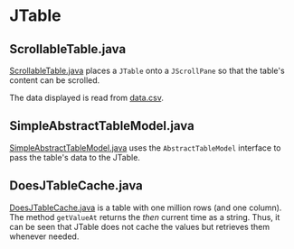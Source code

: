 # JTable

## ScrollableTable.java

[ScrollableTable.java](https://raw.github.com/ReneNyffenegger/development_misc/master/java/swing/JTable/ScrollableTable.java) places a `JTable` onto a `JScrollPane` so that the table's content can be scrolled.

The data displayed is read from [data.csv](https://raw.github.com/ReneNyffenegger/development_misc/master/java/swing/JTable/data.csv).

## SimpleAbstractTableModel.java

[SimpleAbstractTableModel.java](https://raw.github.com/ReneNyffenegger/development_misc/master/java/swing/JTable/SimpleAbstractTableModel.java) uses the `AbstractTableModel` interface to pass the table's data to the JTable.

## DoesJTableCache.java

[DoesJTableCache.java](https://raw.github.com/ReneNyffenegger/development_misc/master/java/swing/JTable/DoesJTableCache.java) is a table with one million rows (and one column). 
The method `getValueAt` returns the *then* current time as a string. Thus, it can be seen that JTable does not cache the values but retrieves them whenever needed.
